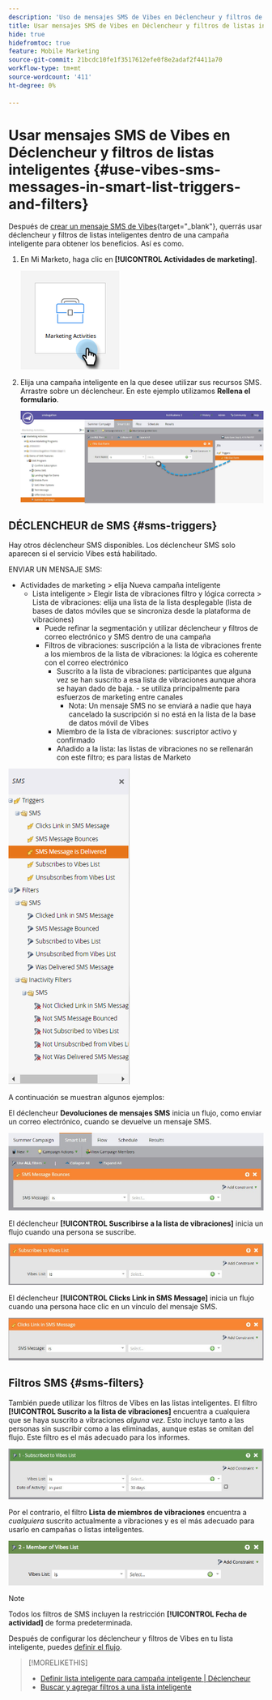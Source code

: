 ```yaml
---
description: 'Uso de mensajes SMS de Vibes en Déclencheur y filtros de listas inteligentes: Documentos de Marketo: documentación del producto'
title: Usar mensajes SMS de Vibes en Déclencheur y filtros de listas inteligentes
hide: true
hidefromtoc: true
feature: Mobile Marketing
source-git-commit: 21bcdc10fe1f3517612efe0f8e2adaf2f4411a70
workflow-type: tm+mt
source-wordcount: '411'
ht-degree: 0%

---
```


# Usar mensajes SMS de Vibes en Déclencheur y filtros de listas inteligentes {#use-vibes-sms-messages-in-smart-list-triggers-and-filters}

Después de [crear un mensaje SMS de Vibes](/help/marketo/product-docs/mobile-marketing/vibes-sms-messages/create-a-vibes-sms-message.md){target="_blank"}, querrás usar déclencheur y filtros de listas inteligentes dentro de una campaña inteligente para obtener los beneficios. Así es como.

1. En Mi Marketo, haga clic en **[!UICONTROL Actividades de marketing]**.

   ![](assets/use-vibes-sms-messages-in-smart-list-triggers-and-filters-1.png)

1. Elija una campaña inteligente en la que desee utilizar sus recursos SMS. Arrastre sobre un déclencheur. En este ejemplo utilizamos **Rellena el formulario**.

   ![](assets/fills-out-form-pull-over.jpg)

## DÉCLENCHEUR de SMS {#sms-triggers}

Hay otros déclencheur SMS disponibles. Los déclencheur SMS solo aparecen si el servicio Vibes está habilitado.

ENVIAR UN MENSAJE SMS:

* Actividades de marketing > elija Nueva campaña inteligente
   * Lista inteligente > Elegir lista de vibraciones filtro y lógica correcta > Lista de vibraciones: elija una lista de la lista desplegable (lista de bases de datos móviles que se sincroniza desde la plataforma de vibraciones)
      * Puede refinar la segmentación y utilizar déclencheur y filtros de correo electrónico y SMS dentro de una campaña
      * Filtros de vibraciones: suscripción a la lista de vibraciones frente a los miembros de la lista de vibraciones: la lógica es coherente con el correo electrónico
         * Suscrito a la lista de vibraciones: participantes que alguna vez se han suscrito a esa lista de vibraciones aunque ahora se hayan dado de baja.  - se utiliza principalmente para esfuerzos de marketing entre canales
            * Nota: Un mensaje SMS no se enviará a nadie que haya cancelado la suscripción si no está en la lista de la base de datos móvil de Vibes
         * Miembro de la lista de vibraciones: suscriptor activo y confirmado
         * Añadido a la lista: las listas de vibraciones no se rellenarán con este filtro; es para listas de Marketo

![](assets/new-sms-search2.png)

A continuación se muestran algunos ejemplos:

El déclencheur **Devoluciones de mensajes SMS** inicia un flujo, como enviar un correo electrónico, cuando se devuelve un mensaje SMS.

![](assets/sms-message-bounces-real.jpg)

El déclencheur **[!UICONTROL Suscribirse a la lista de vibraciones]** inicia un flujo cuando una persona se suscribe.

![](assets/subscribes-to-vibes-list-real.jpg)

El déclencheur **[!UICONTROL Clicks Link in SMS Message]** inicia un flujo cuando una persona hace clic en un vínculo del mensaje SMS.

![](assets/clicks-link-in-sms-message.jpg)

## Filtros SMS {#sms-filters}

También puede utilizar los filtros de Vibes en las listas inteligentes. El filtro **[!UICONTROL Suscrito a la lista de vibraciones]** encuentra a cualquiera que se haya suscrito a vibraciones *alguna vez*. Esto incluye tanto a las personas sin suscribir como a las eliminadas, aunque estas se omitan del flujo. Este filtro es el más adecuado para los informes.

![](assets/subscribed-to-vibes-list-filter-real.jpg)

Por el contrario, el filtro **Lista de miembros de vibraciones** encuentra a *cualquiera* suscrito actualmente a vibraciones y es el más adecuado para usarlo en campañas o listas inteligentes.

![](assets/image001.png)

>[!NOTE]
>
>Todos los filtros de SMS incluyen la restricción **[!UICONTROL Fecha de actividad]** de forma predeterminada.

Después de configurar los déclencheur y filtros de Vibes en tu lista inteligente, puedes [definir el flujo](/help/marketo/product-docs/mobile-marketing/vibes-sms-messages/add-a-flow-step-for-sms.md).

>[!MORELIKETHIS]
>
>* [Definir lista inteligente para campaña inteligente | Déclencheur](/help/marketo/product-docs/core-marketo-concepts/smart-campaigns/creating-a-smart-campaign/define-smart-list-for-smart-campaign-trigger.md)
>* [Buscar y agregar filtros a una lista inteligente](/help/marketo/product-docs/core-marketo-concepts/smart-lists-and-static-lists/creating-a-smart-list/find-and-add-filters-to-a-smart-list.md)
